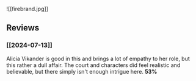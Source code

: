 ![[firebrand.jpg]]
## Reviews

### [[2024-07-13]]

Alicia Vikander is good in this and brings a lot of empathy to her role, but this rather a dull affair. The court and characters did feel realistic and believable, but there simply isn't enough intrigue here. **53%**